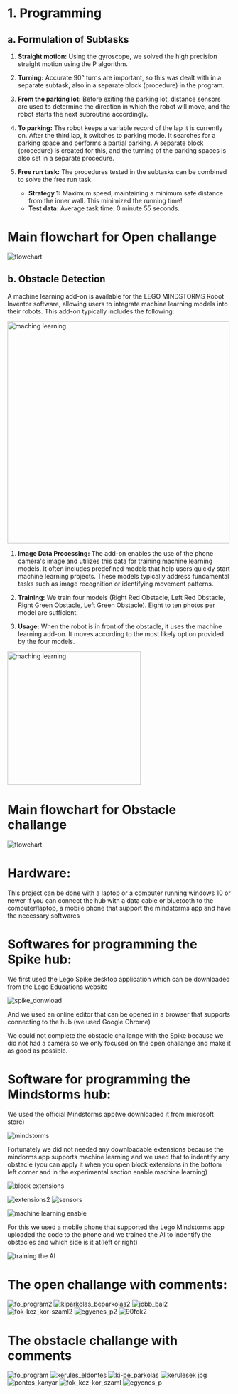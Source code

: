 # 1. Programming

   ## a. Formulation of Subtasks
   1. **Straight motion:** Using the gyroscope, we solved the high precision straight motion using the P algorithm.
   
   2. **Turning:** Accurate 90° turns are important, so this was dealt with in a separate subtask, also in a separate block (procedure) in the program.
   
   3. **From the parking lot:** Before exiting the parking lot, distance sensors are used to determine the direction in which the robot will move, and the robot starts the next subroutine accordingly.
   
   4. **To parking:** The robot keeps a variable record of the lap it is currently on. After the third lap, it switches to parking mode. It searches for a parking space and performs a partial parking. A separate block (procedure) is created for this, and the turning of the parking spaces is also set in a separate procedure.
   
   5. **Free run task:** The procedures tested in the subtasks can be combined to solve the free run task.  
      - **Strategy 1:** Maximum speed, maintaining a minimum safe distance from the inner wall. This minimized the running time!  
      - **Test data:** Average task time: 0 minute 55 seconds.

# Main flowchart for Open challange
![flowchart](Openflowchart.jpg)


## b. Obstacle Detection

A machine learning add-on is available for the LEGO MINDSTORMS Robot Inventor software, allowing users to integrate machine learning models into their robots. This add-on typically includes the following:

<img src="../other/obstacle.jpg" alt="maching learning" width="500">


1. **Image Data Processing:** The add-on enables the use of the phone camera's image and utilizes this data for training machine learning models. It often includes predefined models that help users quickly start machine learning projects. These models typically address fundamental tasks such as image recognition or identifying movement patterns.

2. **Training:** We train four models (Right Red Obstacle, Left Red Obstacle, Right Green Obstacle, Left Green Obstacle). Eight to ten photos per model are sufficient.

3. **Usage:** When the robot is in front of the obstacle, it uses the machine learning add-on. It moves according to the most likely option provided by the four models.

<img src="../other/machinglearning.jpg" alt="maching learning" width="300">

# Main flowchart for Obstacle challange
![flowchart](Obstacleflowchart.jpg)


# Hardware:
This project can be done with a laptop or a computer running windows 10 or newer if you can connect the hub with a data 
cable or bluetooth to the computer/laptop, a mobile phone that support the mindstorms app and have the necessary softwares


# Softwares for programming the Spike hub:

We first used the Lego Spike desktop application which can be downloaded from the Lego Educations website 

![spike_donwload](https://github.com/user-attachments/assets/0c583583-927f-476d-be77-bc5f6d7d77c6)

And we used an online editor that can be opened in a browser that supports connecting to the hub (we used Google Chrome)

We could not complete the obstacle challange with the Spike because we did not had a camera so we only focused on the open challange and make it
as good as possible.


# Software for programming the Mindstorms hub:

We used the official Mindstorms app(we downloaded it from microsoft store)

<img src="mindstorms.png" alt="mindstorms">


Fortunately we did not needed any downloadable extensions because the mindorms app supports machine learning and we used that
to indentify any obstacle (you can apply it when you open block extensions in the bottom left corner and in the experimental 
section enable machine learning)

<img src="block_extensions.png" alt="block extensions">

![extensions2](https://github.com/user-attachments/assets/bafc4e21-3fd3-49a3-be0b-c926aeccb9cd)
![sensors](https://github.com/user-attachments/assets/19844584-cdb9-4b06-b388-53936e935848)

<img src="machine_learning_on.png" alt="machine learning enable">

For this we used a mobile phone that supported the Lego Mindstorms app uploaded the code 
to the phone and we trained the AI to indentify the obstacles and which side is it at(left or right)

<img src="../other/obstacle.jpg" alt="training the AI">



# The open challange with comments:

![fo_program2](https://github.com/user-attachments/assets/41bdce33-ba3e-4098-9a56-8c4aefa31949)
![kiparkolas_beparkolas2](https://github.com/user-attachments/assets/bf806642-59da-4397-9a35-42f1b21b9d79)
![jobb_bal2](https://github.com/user-attachments/assets/cb149c49-aff6-4655-b09b-e49971e9849d)
![fok-kez_kor-szaml2](https://github.com/user-attachments/assets/94cb21c5-37a6-4b8c-a99c-82255d899d1a)
![egyenes_p2](https://github.com/user-attachments/assets/c2e26206-28fa-4087-b36a-87a94dedbe95)
![90fok2](https://github.com/user-attachments/assets/981b67cb-e153-43e3-9dea-b65437d518d5)

# The obstacle challange with comments


![fo_program](https://github.com/user-attachments/assets/e0e69169-46ca-4a9c-93d7-29b3e5d37507)
![kerules_eldontes](https://github.com/user-attachments/assets/416b93fc-960e-4d28-95ae-b3365371232b)
![ki-be_parkolas](https://github.com/user-attachments/assets/55d14ac1-c6b7-4a79-8557-17d857f77f3f)
![kerulesek jpg](https://github.com/user-attachments/assets/1a30e898-3969-46d0-9255-66c9f1bed4ee)
![pontos_kanyar](https://github.com/user-attachments/assets/32a0676c-2473-49f3-aab7-3afb79ccae46)
![fok_kez-kor_szaml](https://github.com/user-attachments/assets/87aed081-79d4-4cf1-bffc-6b8cf42f2850)
![egyenes_p](https://github.com/user-attachments/assets/7e0fd1b8-1120-40dd-a979-71b6f83b23f5)

